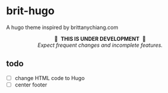 # brit-hugo
A hugo theme inspired by brittanychiang.com

<p align="center">
  🚨&nbsp;&nbsp;<b>THIS IS UNDER DEVELOPMENT</b>&nbsp;&nbsp;🚨
  <br>
  <i>Expect frequent changes and incomplete features.</i>
</p>

## todo
- [ ] change HTML code to Hugo 
- [ ] center footer